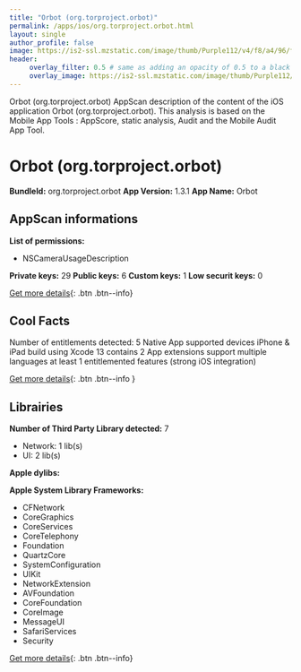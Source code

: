 ```yaml
---
title: "Orbot (org.torproject.orbot)"
permalink: /apps/ios/org.torproject.orbot.html
layout: single
author_profile: false
image: https://is2-ssl.mzstatic.com/image/thumb/Purple112/v4/f8/a4/96/f8a49633-2a8f-0627-b822-6d32f58aa9e0/AppIcon-1x_U007emarketing-0-10-0-85-220.png/512x512bb.jpg
header: 
     overlay_filter: 0.5 # same as adding an opacity of 0.5 to a black background
     overlay_image: https://is2-ssl.mzstatic.com/image/thumb/Purple112/v4/f8/a4/96/f8a49633-2a8f-0627-b822-6d32f58aa9e0/AppIcon-1x_U007emarketing-0-10-0-85-220.png/512x512bb.jpg
---
```

Orbot (org.torproject.orbot) AppScan description of the content of the iOS application Orbot (org.torproject.orbot). This analysis is based on the Mobile App Tools : AppScore, static analysis, Audit and the Mobile Audit App Tool.

# Orbot (org.torproject.orbot)

**BundleId:** org.torproject.orbot
**App Version:** 1.3.1
**App Name:** Orbot


## AppScan informations 

**List of permissions:** 
- NSCameraUsageDescription
  
  
**Private keys:** 29
**Public keys:** 6
**Custom keys:** 1
**Low securit keys:** 0
  
[Get more details](/pricing.html){: .btn .btn--info}

## Cool Facts

Number of entitlements detected: 5
Native App
supported devices iPhone & iPad
build using Xcode 13
contains 2 App extensions
support multiple languages
at least 1 entitlemented features (strong iOS integration)
  
[Get more details](/pricing.html){: .btn .btn--info }

## Librairies 
**Number of Third Party Library detected:** 7
- Network: 1 lib(s)
- UI: 2 lib(s)


**Apple dylibs:**


**Apple System Library Frameworks:**
- CFNetwork
- CoreGraphics
- CoreServices
- CoreTelephony
- Foundation
- QuartzCore
- SystemConfiguration
- UIKit
- NetworkExtension
- AVFoundation
- CoreFoundation
- CoreImage
- MessageUI
- SafariServices
- Security


  
[Get more details](/pricing.html){: .btn .btn--info}

